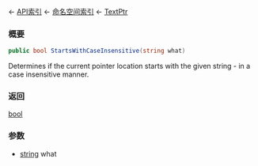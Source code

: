 ← [API索引](Api-Index) ← [命名空间索引](Namespace-Index) ← [TextPtr](VRage.Game.ModAPI.Ingame.Utilities.TextPtr)

### 概要

```csharp
public bool StartsWithCaseInsensitive(string what)
```

Determines if the current pointer location starts with the given string - in a case insensitive manner.

### 返回

[bool](https://docs.microsoft.com/en-us/dotnet/api/System.Boolean?view=netframework-4.6)



### 参数

* [string](https://docs.microsoft.com/en-us/dotnet/api/System.String?view=netframework-4.6) what
